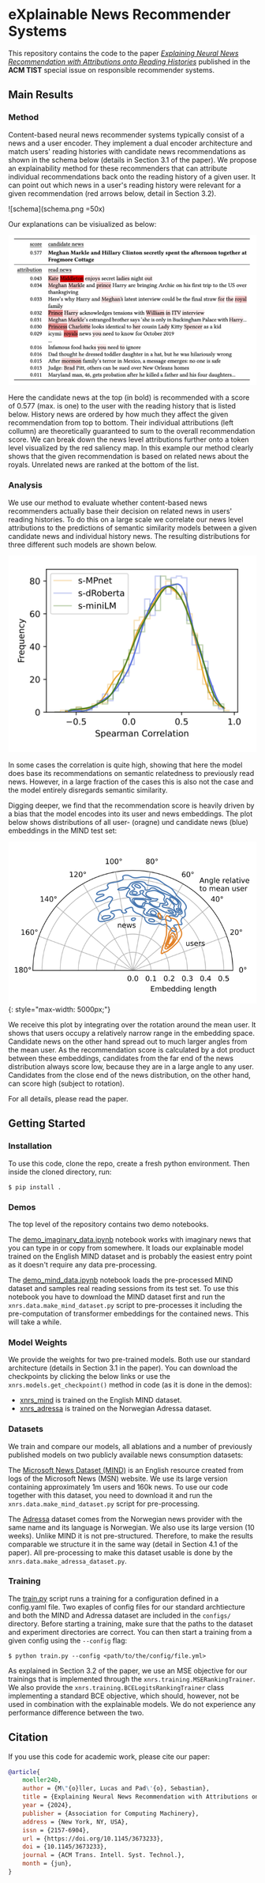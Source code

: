 # eXplainable News Recommender Systems

This repository contains the code to the paper [*Explaining Neural News Recommendation with Attributions onto Reading Histories*](https://dl.acm.org/doi/10.1145/3673233) published in the **ACM TIST** special issue on responsible recommender systems.

## Main Results

### Method

 Content-based neural news recommender systems typically consist of a news and a user encoder. They implement a dual encoder architecture and match users' reading histories with candidate news recommendations as shown in the schema below (details in Section 3.1 of the paper). 
 We propose an explainability method for these recommenders that can attribute individual recommendations back onto the reading history of a given user. It can point out which news in a user's reading history were relevant for a given recommendation (red arrows below, detail in Section 3.2).

 ![schema](schema.png =50x)

 Our explanations can be visiualized as below:

![example](example.png)

Here the candidate news at the top (in bold) is recommended with a score of 0.577 (max. is one) to the user with the reading history that is listed below. History news are ordered by how much they affect the given recommendation from top to bottom. Their individual attributions (left collumn) are theoretically guaranteed to sum to the overall recommendation score. 
We can break down the news level attributions further onto a token level visualized by the red saliency map. In this example our method clearly shows that the given recommendation is based on related news about the royals. Unrelated news are ranked at the bottom of the list.

### Analysis

We use our method to evaluate whether content-based news recommenders actually base their decision on related news in users' reading histories. To do this on a large scale we correlate our news level attributions to the predictions of semantic similarity models between a given candidate news and individual history news. The resulting distributions for three different such models are shown below.

![sem_sim](sem_sim.png)

In some cases the correlation is quite high, showing that here the model does base its recommendations on semantic relatedness to previously read news. However, in a large fraction of the cases this is also not the case and the model entirely disregards semantic similarity.   

Digging deeper, we find that the recommendation score is heavily driven by a bias that the model encodes into its user and news embeddings. The plot below shows distributions of all user- (oragne) und candidate news (blue) embeddings in the MIND test set:

![distributions](polar_distributions.png){: style="max-width: 5000px;"}

We receive this plot by integrating over the rotation around the mean user. It shows that users occupy a relatively narrow range in the embedding space. Candidate news on the other hand spread out to much larger angles from the mean user. As the recommendation score is calculated by a dot product between these embeddings, candidates from the far end of the news distribution always score low, because they are in a large angle to any user. Candidates from the close end of the news distribution, on the other hand, can score high (subject to rotation).

For all details, please read the paper.

## Getting Started

### Installation 

To use this code, clone the repo, create a fresh python environment. 
Then inside the cloned directory, run:

```
$ pip install .
```

### Demos

The top level of the repository contains two demo notebooks. 

The [demo_imaginary_data.ipynb](https://github.com/lucasmllr/xnrs/blob/main/demo_mind_data.ipynb) notebook works with imaginary news that you can type in or copy from somewhere. It loads our explainable model trained on the English MIND dataset and is probably the easiest entry point as it doesn't require any data pre-processing.

The [demo_mind_data.ipynb](https://github.com/lucasmllr/xnrs/blob/main/demo_imaginary_data.ipynb) notebook loads the pre-processed MIND dataset and samples real reading sessions from its test set.
To use this notebook you have to download the MIND dataset first and run the `xnrs.data.make_mind_dataset.py` script to pre-processes it including the pre-computation of transformer embeddings for the contained news. This will take a while.

### Model Weights

We provide the weights for two pre-trained models. Both use our standard architecture (details in Section 3.1 in the paper). You can download the checkpoints by clicking the below links or use the `xnrs.models.get_checkpoint()` method in code (as it is done in the demos):

- [xnrs_mind](https://www2.ims.uni-stuttgart.de/data/xnrs/xnrs_mind_checkpoint.zip) is trained on the English MIND dataset.
- [xnrs_adressa](https://www2.ims.uni-stuttgart.de/data/xnrs/xnrs_adressa_checkpoint.zip) is trained on the Norwegian Adressa dataset.


### Datasets

We train and compare our models, all ablations and a number of previously published models on two publicly available news consumption datasets:

The [Microsoft News Dataset (MIND)](https://msnews.github.io) is an English resource created from logs of the Microsoft News (MSN) website. We use its large version containing approximately 1m users and 160k news. To use our code together with this dataset, you need to download it and run the `xnrs.data.make_mind_dataset.py` script for pre-processing.

The [Adressa](https://reclab.idi.ntnu.no/dataset/) dataset comes from the Norwegian news provider with the same name and its language is Norwegian. We also use its large version (10 weeks). Unlike MIND it is not pre-structured. Therefore, to make the results comparable we structure it in the same way (detail in Section 4.1 of the paper). All pre-processing to make this dataset usable is done by the `xnrs.data.make_adressa_dataset.py`.

### Training

The [train.py](https://github.com/lucasmllr/xnrs/blob/main/train.py) script runs a training for a configuration defined in a config.yaml file. Two exaples of config files for our standard archtiecture and both the MIND and Adressa dataset are included in the `configs/` directory.
Before starting a training, make sure that the paths to the dataset and experiment directories are correct. You can then start a training from a given config using the `--config` flag:

```
$ python train.py --config <path/to/the/config/file.yml>
```

As explained in Section 3.2 of the paper, we use an MSE objective for our trainings that is implemented through the `xnrs.training.MSERankingTrainer`. We also provide the `xnrs.training.BCELogitsRankingTrainer` class implementing a standard BCE objective, which should, however, not be used in combination with the explainable models. We do not experience any performance difference between the two.

## Citation

If you use this code for academic work, please cite our paper:

```bibtex
@article{
    moeller24b,
    author = {M\"{o}ller, Lucas and Pad\'{o}, Sebastian},
    title = {Explaining Neural News Recommendation with Attributions onto Reading Histories},
    year = {2024},
    publisher = {Association for Computing Machinery},
    address = {New York, NY, USA},
    issn = {2157-6904},
    url = {https://doi.org/10.1145/3673233},
    doi = {10.1145/3673233},
    journal = {ACM Trans. Intell. Syst. Technol.},
    month = {jun},
}
```
